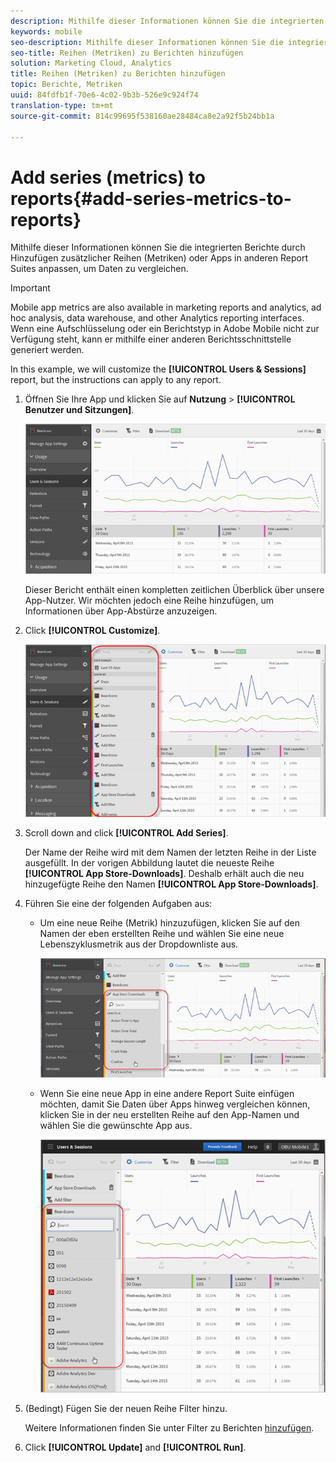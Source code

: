 ```yaml
---
description: Mithilfe dieser Informationen können Sie die integrierten Berichte durch Hinzufügen zusätzlicher Reihen (Metriken) oder Apps in anderen Report Suites anpassen, um Daten zu vergleichen.
keywords: mobile
seo-description: Mithilfe dieser Informationen können Sie die integrierten Berichte durch Hinzufügen zusätzlicher Reihen (Metriken) oder Apps in anderen Report Suites anpassen, um Daten zu vergleichen.
seo-title: Reihen (Metriken) zu Berichten hinzufügen
solution: Marketing Cloud, Analytics
title: Reihen (Metriken) zu Berichten hinzufügen
topic: Berichte, Metriken
uuid: 84fdfb1f-70e6-4c02-9b3b-526e9c924f74
translation-type: tm+mt
source-git-commit: 814c99695f538160ae28484ca8e2a92f5b24bb1a

---
```



# Add series (metrics) to reports{#add-series-metrics-to-reports}

Mithilfe dieser Informationen können Sie die integrierten Berichte durch Hinzufügen zusätzlicher Reihen (Metriken) oder Apps in anderen Report Suites anpassen, um Daten zu vergleichen.

>[!IMPORTANT]
>
>Mobile app metrics are also available in marketing reports and analytics, ad hoc analysis, data warehouse, and other Analytics reporting interfaces. Wenn eine Aufschlüsselung oder ein Berichtstyp in Adobe Mobile nicht zur Verfügung steht, kann er mithilfe einer anderen Berichtsschnittstelle generiert werden.

In this example, we will customize the **[!UICONTROL Users &amp; Sessions]** report, but the instructions can apply to any report.

1. Öffnen Sie Ihre App und klicken Sie auf **Nutzung** &gt; **[!UICONTROL Benutzer und Sitzungen]**.

   ![Schritt Ergebnis](assets/customize1.png)

   Dieser Bericht enthält einen kompletten zeitlichen Überblick über unsere App-Nutzer. Wir möchten jedoch eine Reihe hinzufügen, um Informationen über App-Abstürze anzuzeigen.

1. Click **[!UICONTROL Customize]**.

   ![Schritt Ergebnis](assets/customize2.png)

1. Scroll down and click **[!UICONTROL Add Series]**.

   Der Name der Reihe wird mit dem Namen der letzten Reihe in der Liste ausgefüllt. In der vorigen Abbildung lautet die neueste Reihe **[!UICONTROL App Store-Downloads]**. Deshalb erhält auch die neu hinzugefügte Reihe den Namen **[!UICONTROL App Store-Downloads]**.

1. Führen Sie eine der folgenden Aufgaben aus:

   * Um eine neue Reihe (Metrik) hinzuzufügen, klicken Sie auf den Namen der eben erstellten Reihe und wählen Sie eine neue Lebenszyklusmetrik aus der Dropdownliste aus.

      ![Schritt Ergebnis](assets/add_series.png)

   * Wenn Sie eine neue App in eine andere Report Suite einfügen möchten, damit Sie Daten über Apps hinweg vergleichen können, klicken Sie in der neu erstellten Reihe auf den App-Namen und wählen Sie die gewünschte App aus.

      ![](assets/add_series_app.png)

1. (Bedingt) Fügen Sie der neuen Reihe Filter hinzu.

   Weitere Informationen finden Sie unter Filter zu Berichten [hinzufügen](/help/using/usage/reports-customize/t-reports-customize.md).
1. Click **[!UICONTROL Update]** and **[!UICONTROL Run]**.

